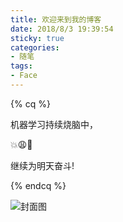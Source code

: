 ```yaml
---
title: 欢迎来到我的博客
date: 2018/8/3 19:39:54
sticky: true
categories:
- 随笔
tags:
- Face
---
```


{% cq %} 

机器学习持续烧脑中，

💥😩😤

继续为明天奋斗!

{% endcq %} 

![封面图](https://image-1-1257237419.cos.ap-chongqing.myqcloud.com/QQ%E5%9B%BE%E7%89%8720180806143022.jpg)

